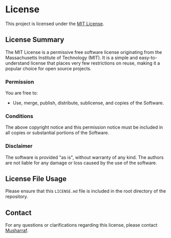 # License

This project is licensed under the [MIT License](https://opensource.org/licenses/MIT).

## License Summary

The MIT License is a permissive free software license originating from the Massachusetts Institute of Technology (MIT). It is a simple and easy-to-understand license that places very few restrictions on reuse, making it a popular choice for open source projects.

### Permission

You are free to:

- Use, merge, publish, distribute, sublicense, and copies of the Software.

### Conditions

The above copyright notice and this permission notice must be included in all copies or substantial portions of the Software.

### Disclaimer

The software is provided "as is", without warranty of any kind. The authors are not liable for any damage or loss caused by the use of the software.

## License File Usage

Please ensure that this `LICENSE.md` file is included in the root directory of the repository.

## Contact

For any questions or clarifications regarding this license, please contact [Musharraf](Musharraf:meibrohimov@gmail.com).


